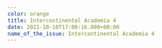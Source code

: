 ```yaml
---
color: orange
title: Intercontinental Academia 4
date: 2021-10-10T17:00:16.000+00:00
name_of_the_issue: Intercontinental Academia 4
---
```

